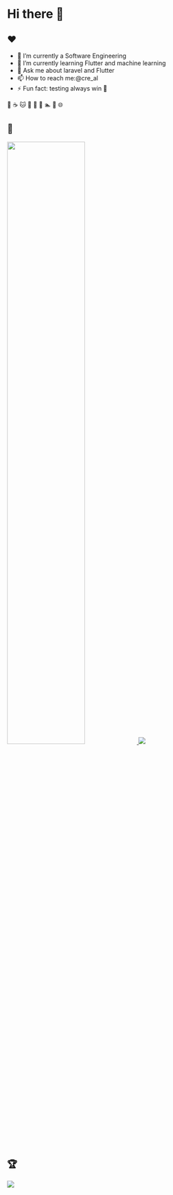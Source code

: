 # Hi there 👋

## :heart:

- 🔭 I’m currently a  Software Engineering 
- 🌱 I’m currently learning Flutter  and machine learning
- 💬 Ask me about laravel and Flutter
- 📫 How to reach me:@cre_al
- ⚡ Fun fact: testing always win 💙



:tea: :coffee: :cat: :sunflower: :palm_tree: :musical_note: :swimmer: :walking: :globe_with_meridians:

## :telescope:

<a href="https://github.com/creaspo23">
  <img width="60%" src="https://github-readme-stats.vercel.app/api?username=creaspo23&show_icons=true&include_all_commits=true&count_private=true&hide=contribs&theme=radical&border_radius=20" />
  <img src="https://github-readme-stats.vercel.app/api/top-langs/?username=creaspo23&layout=compact&theme=radical&border_radius=20" />
</a>


## :trophy:

<img src="https://github-profile-trophy.vercel.app/?username=creaspo23&theme=darkhub&row=2&column=4" />
